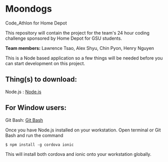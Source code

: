 # Moondogs
Code_Athlon for Home Depot

This repository will contain the project for the team's 24 hour coding challenge sponsored by Home Depot for GSU students.

**Team members:** Lawrence Tsao, Alex Shyu, Chin Pyon, Henry Nguyen

This is a Node based application so a few things will be needed before you 
can start development on this project.

Thing(s) to download: 
---
Node.js : [Node.js](http://nodejs.org)

For Window users: 
---
Git Bash: [Git Bash](http://git-scm.com/downloads)

Once you have Node.js installed on your workstation. Open terminal or Git Bash and run the command
```
$ npm install -g cordova ionic
``` 

This will install both cordova and ionic onto your workstation globally.

